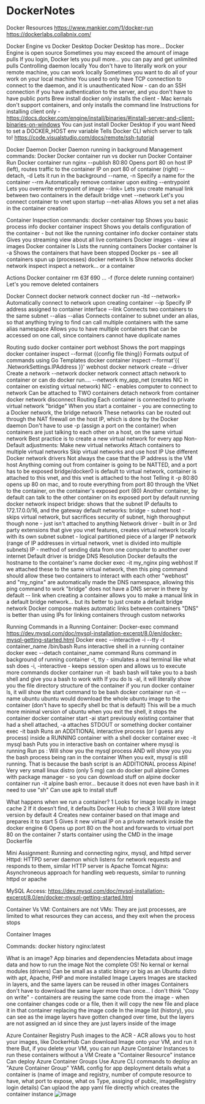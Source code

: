 # DockerNotes
Docker Resources
	https://www.mankier.com/1/docker-run
	https://dockerlabs.collabnix.com/


Docker Engine vs Docker Desktop
	Docker Desktop has more… Docker Engine is open source 
	Sometimes you may exceed the amount of image pulls
	If you login, Docker lets you pull more… you can pay and get unlimited pulls
Controlling daemon locally
	You don't have to literally work on your remote machine, you can work locally
	Sometimes you want to do all of your work on your local machine 
	You used to only have TCP connection to connect to the daemon, and it is unauthenticated 
	Now - can do an SSH connection if you have authentication to the server, and you don't have to have public ports 
	Brew install docker only installs the client - Mac kernals don't support containers, and only installs the command line
	Instructions for installing client only - https://docs.docker.com/engine/install/binaries/#install-server-and-client-binaries-on-windows
	You can just install Docker Desktop if you want
	Need to set a DOCKER_HOST env variable
		Tells Docker CLI which server to talk to! 
	https://code.visualstudio.com/docs/remote/ssh-tutorial

Docker Daemon
	Docker Daemon running in background
	Management commands:
		Docker <management command> <command>
		Docker container run vs docker run 
Docker Container Run
	Docker container run nginx
	--publish 80:80
		Opens port 80 on host IP (left), routes traffic to the container IP on port 80 of container (right)
	--detach, -d
		Lets it run in the background
	--name, -n <name>
		Specify a name for the container
	--rm 
		Automatically remove container upon exiting
	--entrypoint 
		Lets you overwrite entrypoint of image
	--link=<container>
		Lets you create manual link between two containers in the default bridge vnet
	--network <network> 
		Let's you connect container to vnet upon startup
	--net-alias 
		Allows you set a net alias in the container creation
	
Container Inspection commands:
	docker container top <container>
		Shows you basic process info
	docker container inspect <container>
		Shows you details configuration of the container - but not like the running container info
	docker container stats 
		Gives you streaming view about all live containers 
	Docker images - view all images 
	Docker container ls 
		Lists the running containers
	Docker container ls -a 
		Shows the containers that have been stopped
	Docker ps - see all containers spun up (processes) 
	docker network ls
		Show networks
	docker network inspect
		inspect a network... or a container
	
Actions
	Docker container rm 63f 690 … -f (force delete running container)
		Let's you remove deleted containers
		
Docker Connect
	docker network connect <network> <container>
	docker run -itd --network=<network> <image>
		Automatically connect to network upon creating container
	--ip <ip>
		Specify IP address assigned to container interface
	--link <container1> <network> <container2>
		Connects two containers to the same subnet
	--alias <alias1> --alias <alias2> <network> <container>
		Connects container to subnet under an alias, so that anything trying to find can call multiple containers with the same alias namespace
		Allows you to have multiple containers that can be accessed on one call, since containers cannot have duplicate names


Routing
	sudo docker container port webhost 
		Shows the port mappings
	docker container inspect --format {{config file thing}}
		Formats output of commands using Go Templates
		docker container inspect --format'{{ .NetworkSettings.IPAddress }}' webhost
	docker network create --driver
		Create a network
		--network 
	docker network connect <network> <container>
		attach network to container
		or can do docker run.... --network my_app_net 
		(creates NIC in container on existing virtual network)
		NIC - enables computer to connect to network 
		Can be attached to TWO containers 
	detach network from container
		docker network disconnect
Routing
	Each container is connected to private virtual network "bridge"
	When you start a container - you are connecting to a Docker network, the bridge network
	These networks can be routed out through the NAT firewall on the host IP, which is done by the Docker daemon
	Don't have to use -p (assign a port on the container) when containers are just talking to each other on a host, on the same virtual network
	Best practice is to create a new virtual network for every app 
	Non-Default adjustments:
		Make new virtual networks
		Attach containers to multiple virtual networks
		Skip virtual networks and use host IP 
		Use different Docker network drivers
	Not always the case that the IP address is the VM host
	Anything coming out from container is going to be NATTED, and a port has to be exposed
	bridge/docker0 is default to virtual network, container is attached to this vnet, and this vnet is attached to the host 
		Telling it -p 80:80 opens up 80 on mac, and to route everything from port 80 through the VNet to the container, on the container's exposed port (80)
		Another container, by default can talk to the other container on its exposed port by default 
	running docker network inspect bridge:
		shows that the subnet IP defaults to 172.17.0.0/16, and the gateway 
	default networks:
		bridge - subnet 
		host - skips virtual network, but sacrifices security of subnet, high thoroughput though
		none - just isn't attached to anything
	Network driver - built in or 3rd party extensions that give you vnet features, creates virtual network locally with its own subnet 
		subnet - logical partitioned piece of a larger IP network (range of IP addresses in virtual network, vnet is divided into multiple subnets)
		IP - method of sending data from one computer to another over internet 
		Default driver is bridge 
DNS Resolution
	Docker defaults the hostname to the container's name 
	docker exec -it my_nginx ping webhost
		If we attached these to the same virtual network, then this ping command should allow these two containers to interact with each other
		"webhost" and "my_nginx" are automatically made the DNS namespace, allowing this ping command to work 
	"bridge" does not have a DNS server in there by default 
	-- link when creating a container allows you to make a manual link in a default bridge network... but its better to just create a default bridge network 
		Docker compose makes automatic links between containers
	"DNS" is better than using IPs for linking containers through custom networks 
		
Running Commands in a Running Container:
	Docker-exec command
	https://dev.mysql.com/doc/mysql-installation-excerpt/8.0/en/docker-mysql-getting-started.html
	Docker exec --interactive -i --tty -t container_name /bin/bash
		Runs interactive shell in a running container
	docker exec --detach container_name command 
		Runs command in background of running container
	-t, tty - simulates a real terminal like what ssh does 
	-i, -interactive - keeps session open and allows us to execute more commands 
	docker container run -it <Image> bash
		bash will take you to a bash shell and give you a bash to work with 
		If you do ls -al, it will literally show you the file directory structure of the container
		if you run docker container ls, it will show the start command to be bash
	docker container run -it --name ubuntu ubuntu
		would download the whole ubuntu image to the container (don't have to specify shell bc that is default)
		This will be a much more minimal version of ubuntu
		when you exit the shell, it stops the container
	docker container start -ai
		start previously existing container that had a shell attached, -a attaches STDOUT or something
	docker container exec -it <container> bash
		Runs an ADDITIONAL interactive process (or I guess any process) inside a RUNNING container with a shell
		docker container exec -it mysql bash
			Puts you in interactive bash on container where mysql is running
			Run ps :
				Will show you the mysql process
				AND will show you you the bash process being ran in the container 
		When you exit, mysql is still running. That is because the bash script is an ADDITIONAL process
Alpine!
	Very very small linux distro (only 5 mg)
	can do docker pull alpine
	Comes with package manager - so you can download stuff on alpine 
	docker container run -it alpine bash
		error... because it does not even have bash in it
		need to use "sh"
	Can use apk to install stuff
	
	
	
		
What happens when we run a container?
	1 Looks for image locally in image cache
	2 If it doesn’t find, it defaults Docker Hub to check 
	3 Will store latest version by default 
	4 Creates new container based on that image and prepares it to start
	5 Gives it new virtual IP on a private network inside the docker engine
	6 Opens up port 80 on the host and forwards to virtual port 80 on the container
	7 starts container using the CMD in the image Dockerfile
	
Mini Assignment:
	Running and connecting nginx, mysql, and httpd server
	Httpd: HTTPD server daemon which listens for network requests and responds to them, similar HTTP server is Apache Tomcat 
	Nginx: Asynchroneous approach for handling web requests, similar to running httpd or apache
	
MySQL Access:
	https://dev.mysql.com/doc/mysql-installation-excerpt/8.0/en/docker-mysql-getting-started.html
	

Container Vs VM:
	Containers are not VMs: They are just processes, are limited to what resources they can access, and they exit when the process stops 
	
	
Container Images

Commands:
docker history nginx:latest


What is an image?
	App binaries and dependencies
	Metadata about image data and how to run the image
	Not the complete OS! No kernal or kernal modules (drivers)
	Can be small as a static binary or big as an Ubuntu distro with apt, Apache, PHP and more installed
Image Layers
	Images are stacked in layers, and the same layers can be reused in other images
	Containers don't have to download the same layer more than once... I don't think
	"Copy on write" - containers are reusing the same code from the image - when one container changes code or a file, then it will copy the new file and place it in that container replacing the image code
	In the image list (history), you can see as the image layers have gotten changed over time, but the layers are not assigned an id since they are just layers inside of the image 
	
Azure Container Registry
	Push images to the ACR - ACR allows you to host your images, like DockerHub
	Can download Image onto your VM, and run it there
	But, if you delete your VM, you can run Azure Container Instances to run these containers without a VM 
		Create a "Container Resource" instance
		Can deploy
	Azure Container Groups
		Use Azure CLI commands to deploy an "Azure Container Group"
		YAML config for app deployment details what a container is (name of image and registry, number of compute resource to have, what port to expose, what os Type, assiging of public, imageRegistry login details)
		Can uplaod the app yaml file directly which creates the container instance 
![image](https://user-images.githubusercontent.com/33183721/220378854-338eae13-5edb-4bd2-81aa-45e804f7dab0.png)

